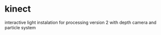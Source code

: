 # kinect
interactive light instalation
for processing version 2
with depth camera and particle system
